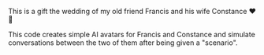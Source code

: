 This is a gift the wedding of my old friend Francis and his wife Constance ❤️🤗

This code creates simple AI avatars for Francis and Constance and simulate conversations between the two of them after being given a "scenario".


